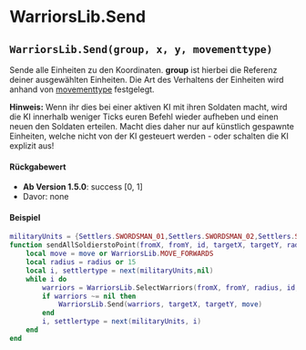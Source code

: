 # WarriorsLib.Send

## `WarriorsLib.Send(group, x, y, movementtype)`

Sende alle Einheiten zu den Koordinaten. **group** ist hierbei die Referenz deiner ausgewählten Einheiten. Die Art des Verhaltens der Einheiten wird anhand von [movementtype](../warriorslib-enums/movementtype.md) festgelegt.&#x20;

**Hinweis:** Wenn ihr dies bei einer aktiven KI mit ihren Soldaten macht, wird die KI innerhalb weniger Ticks euren Befehl wieder aufheben und einen neuen den Soldaten erteilen. Macht dies daher nur auf künstlich gespawnte Einheiten, welche nicht von der KI gesteuert werden - oder schalten die KI explizit aus!

#### Rückgabewert

* **Ab Version 1.5.0**: success \[0, 1]
* Davor: none

#### Beispiel

```lua
militaryUnits = {Settlers.SWORDSMAN_01,Settlers.SWORDSMAN_02,Settlers.SWORDSMAN_03,Settlers.BOWMAN_01,Settlers.BOWMAN_02,Settlers.BOWMAN_03,Settlers.AXEWARRIOR_01,Settlers.AXEWARRIOR_02,Settlers.AXEWARRIOR_03,Settlers.BLOWGUNWARRIOR_01,Settlers.BLOWGUNWARRIOR_02,Settlers.BLOWGUNWARRIOR_03,Settlers.BACKPACKCATAPULTIST_01,Settlers.BACKPACKCATAPULTIST_02,Settlers.BACKPACKCATAPULTIST_03,Settlers.MEDIC_01,Settlers.MEDIC_02,Settlers.MEDIC_03,Settlers.SQUADLEADER}
function sendAllSoldierstoPoint(fromX, fromY, id, targetX, targetY, radius, move)
	local move = move or WarriorsLib.MOVE_FORWARDS
	local radius = radius or 15
	local i, settlertype = next(militaryUnits,nil)
	while i do
		warriors = WarriorsLib.SelectWarriors(fromX, fromY, radius, id, settlertype)
		if warriors ~= nil then
			WarriorsLib.Send(warriors, targetX, targetY, move)
		end
		i, settlertype = next(militaryUnits, i)
	end
end
```
